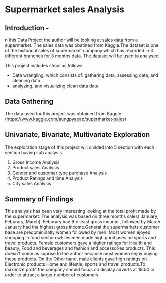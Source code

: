 # Supermarket sales Analysis

## Introduction - 
n this Data Project the author will be looking at sales data from a supermarket. The sales data was obatined from Kaggle.The dataset is one of the historical sales of supermarket company which has recorded in 3 different branches for 3 months data. The dataset will be used to analysed


This project includes steps as follows:
- Data wrangling, which consists of: gathering data, assessing data, and cleaning data 
- analyzing, and visualizing clean data data

## Data Gathering
The data used for this project was obtained from Kaggle (https://www.kaggle.com/aungpyaeap/supermarket-sales)  

## Univariate, Bivariate, Multivariate Exploration 
The exploration stage of this project will divided into 5 section with each section having sub analysis
1. Gross Income Analysis
2. Product sales Analysis
3. Gender and customer type purchase Analysis
4. Product Ratings and time Analysis
5. City sales Analysis

## Summary of Findings
This analysis has been very interesting looking at the total profit made by the supermarket. The analysis was based on three months sales( January, Feburary, March). Feburary had the least gross income , followed by March. January had the highest gross income.General the supermarkets customer base are predomininatly women followed by men. Most women ejoyed shopping in food section whiles men made high purchases on sports and travel  products. Female customers gave a higher ratings for Health and beauty, Food and beverages and fashion and accessories products. This doesn't come as suprise to the author because most women enjoy buying these products. On the Other hand, male clients gave high ratings on Electronic products Home and lifestle, sports and travel products.To maximize profit the company should focus on display adverts at 19:00 in order to attract a larger number of customers. 
